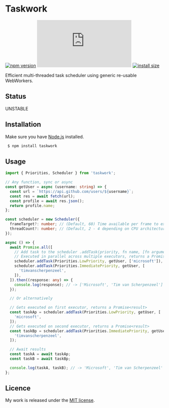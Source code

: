 # Taskwork

[![npm version](https://badge.fury.io/js/taskwork.svg)](https://badge.fury.io/js/taskwork)
[![gzip size](https://img.badgesize.io/https:/unpkg.com/taskwork/dist/taskwork.esm.js?compression=gzip)](https://unpkg.com/taskwork)
[![install size](https://packagephobia.now.sh/badge?p=taskwork)](https://packagephobia.now.sh/result?p=taskwork)

Efficient multi-threaded task scheduler using generic re-usable WebWorkers.

## Status

UNSTABLE

## Installation

Make sure you have [Node.js](http://nodejs.org/) installed.

```sh
 $ npm install taskwork
```

## Usage

```ts
import { Priorities, Scheduler } from 'taskwork';

// Any function, sync or async
const getUser = async (username: string) => {
  const url = `https://api.github.com/users/${username}`;
  const res = await fetch(url);
  const profile = await res.json();
  return profile.name;
};

const scheduler = new Scheduler({
  frameTarget?: number; // (Default, 60) Time available per frame to execute tasks
  threadCount?: number; // (Default, 2 - 4 depending on CPU architecture) Amount of threads to spawn
});

async () => {
  await Promise.all([
    // Add task to the scheduler .addTask(priority, fn name, [fn arguments])
    // Executed in parallel across multiple executors, returns a Promise<result>
    scheduler.addTask(Priorities.LowPriority, getUser, ['microsoft']),
    scheduler.addTask(Priorities.ImmediatePriority, getUser, [
      'timvanscherpenzeel',
    ]),
  ]).then((response: any) => {
    console.log(response); // -> ['Microsoft', 'Tim van Scherpenzeel']
  });

  // Or alternatively

  // Gets executed on first executor, returns a Promise<result>
  const taskAp = scheduler.addTask(Priorities.LowPriority, getUser, [
    'microsoft',
  ]);
  // Gets executed on second executor, returns a Promise<result>
  const taskBp = scheduler.addTask(Priorities.ImmediatePriority, getUser, [
    'timvanscherpenzeel',
  ]);

  // Await results
  const taskA = await taskAp;
  const taskB = await taskBp;

  console.log(taskA, taskB); // -> 'Microsoft', 'Tim van Scherpenzeel'
};
```

## Licence

My work is released under the [MIT license](https://raw.githubusercontent.com/TimvanScherpenzeel/taskwork/master/LICENSE).
